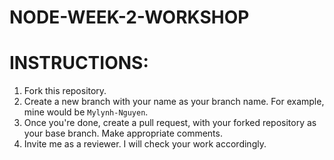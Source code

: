 # NODE-WEEK-2-WORKSHOP


# INSTRUCTIONS:

1. Fork this repository.
2. Create a new branch with your name as your branch name. For example, mine would be `Mylynh-Nguyen`.
3. Once you're done, create a pull request, with your forked repository as your base branch. Make appropriate comments.
4. Invite me as a reviewer. I will check your work accordingly.
